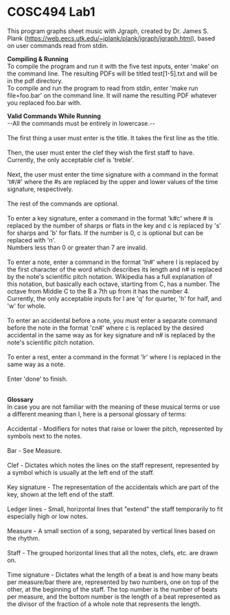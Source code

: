 # COSC494 Lab1

This program graphs sheet music with Jgraph, created by Dr. James S. Plank (https://web.eecs.utk.edu/~jplank/plank/jgraph/jgraph.html), based on user commands read from stdin.

**Compiling & Running**<br>
To compile the program and run it with the five test inputs, enter 'make' on the command line. The
resulting PDFs will be titled test[1-5].txt and will be in the pdf directory.<br>
To compile and run the program to read from stdin, enter 'make run file=foo.bar' on the command line. It will
name the resulting PDF whatever you replaced foo.bar with.<br>


**Valid Commands While Running**<br>
--All the commands must be entirely in lowercase.--<br> <br>
The first thing a user must enter is the title. It takes the first line as the title.
<br> <br>
Then, the user must enter the clef they wish the first staff to have. Currently, the only acceptable clef is 'treble'.
<br> <br>
Next, the user must enter the time signature with a command in the format 't#/#' where the #s are replaced by the upper and
lower values of the time signature, respectively.
<br> <br>
The rest of the commands are optional.
<br> <br>
To enter a key signature, enter a command in the format 'k#c' where # is replaced by the number of sharps or flats in the key
and c is replaced by 's' for sharps and 'b' for flats. If the number is 0, c is optional but can be replaced with 'n'.<br>
Numbers less than 0 or greater than 7 are invalid.
<br> <br>
To enter a note, enter a command in the format 'ln#' where l is replaced by the first character of the word which describes its
length and n# is replaced by the note's scientific pitch notation. Wikipedia has a full explanation of this notation, but basically
each octave, starting from C, has a number. The octave from Middle C to the B a 7th up from it has the number 4.<br>
Currently, the only acceptable inputs for l are 'q' for quarter, 'h' for half, and 'w' for whole. 
<br> <br>
To enter an accidental before a note, you must enter a separate command before the note in the format 'cn#' where c is replaced by
the desired accidental in the same way as for key signature and n# is replaced by the note's scientific pitch notation.
<br> <br>
To enter a rest, enter a command in the format 'lr' where l is replaced in the same way as a note.
<br> <br>
Enter 'done' to finish.
<br> <br>

**Glossary**<br>
In case you are not familiar with the meaning of these musical terms or use a different meaning than I,
here is a personal glossary of terms:<br> <br>
    Accidental - Modifiers for notes that raise or lower the pitch, represented by symbols next to the notes. <br> <br>
    Bar - See Measure.<br> <br>
    Clef - Dictates which notes the lines on the staff represent, represented by a symbol which is
	    usually at the left end of the staff.<br> <br>
    Key signature - The representation of the accidentals which are part of the key, shown at the left end of the staff.<br> <br>
    Ledger lines - Small, horizontal lines that "extend" the staff temporarily to fit especially high or low notes.<br> <br>
    Measure - A small section of a song, separated by vertical lines based on the rhythm.<br> <br>
    Staff - The grouped horizontal lines that all the notes, clefs, etc. are drawn on.<br> <br>
    Time signature - Dictates what the length of a beat is and how many beats per measure/bar there are, represented
			by two numbers, one on top of the other, at the beginning of the staff. The top number is
			the number of beats per measure, and the bottom number is the length of a beat represented
			as the divisor of the fraction of a whole note that represents the length.<br> <br>

